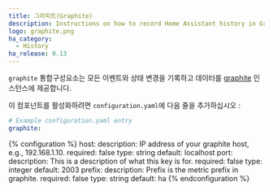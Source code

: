 ```yaml
---
title: 그라피트(Graphite)
description: Instructions on how to record Home Assistant history in Graphite.
logo: graphite.png
ha_category:
  - History
ha_release: 0.13
---
```


`graphite` 통합구성요소는 모든 이벤트와 상태 변경을 기록하고 데이터를 [graphite](http://graphite.wikidot.com/) 인스턴스에 제공합니다.

이 컴포넌트를 활성화하려면 `configuration.yaml`에 다음 줄을 추가하십시오 :

```yaml
# Example configuration.yaml entry
graphite:
```

{% configuration %}
host:
  description: IP address of your graphite host, e.g., 192.168.1.10.
  required: false
  type: string
  default: localhost
port:
  description: This is a description of what this key is for.
  required: false
  type: integer
  default: 2003
prefix:
  description: Prefix is the metric prefix in graphite.
  required: false
  type: string
  default: ha
{% endconfiguration %}
